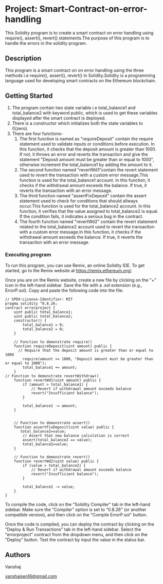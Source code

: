 # Project: Smart-Contract-on-error-handling

This Solidity program is to create a smart contract on error handling using require(), assert(), revert() statements.The purpose of this program is to handle the errors in the solidity program.

## Description

This program is a smart contract on on error handling using the three methods i.e require(), assert(), revert() in Solidity.Solidity is a programming language used for developing smart contracts on the Ethereum blockchain.

## Getting Started
1) The program contain two state variable i.e total_balance1 and total_balance2 with keyword public, which is used to get these variables displayed after the smart contract is deployed.
2) There is a constructor which initializes both the state variables to 0(zero).
3) There are four functions-
   1. The first function is named as "requireDeposit" contain the require statement used to validate inputs or conditions before execution. In this function, it checks that the deposit amount is greater than 1000. If not, it throws an error and reverts the transaction and give the statement "Deposit amount must be greater than or equal to 1000", otherwise increment the total_balance1 by adding the amount to it.
   2. The second function named "revertWd1"contain the revert statement used to revert the transaction with a custom error message.This function is used for the total_balance1 account. In this function, it checks if the withdrawal amount exceeds the balance. If true, it reverts the transaction with an error message.
   3. The third function named "assertFixDeposit" contain the assert statement used to check for conditions that should allways occur.This function is used for the total_balance2 account. In this function, it verifies that the value assigned to total_balance2 is equal. If the condition fails, it indicates a serious bug in the contract.
   4. The fourth function named "revertWd2" contain the revert statement related to the total_balance2 account used to revert the transaction with a custom error message.In this function, it checks if the withdrawal amount exceeds the balance. If true, it reverts the transaction with an error message.
### Executing program
To run this program, you can use Remix, an online Solidity IDE. To get started, go to the Remix website at https://remix.ethereum.org/.

Once you are on the Remix website, create a new file by clicking on the "+" icon in the left-hand sidebar. Save the file with a .sol extension (e.g., ErrorP.sol). Copy and paste the following code into the file:
```
// SPDX-License-Identifier: MIT
pragma solidity ^0.8.26;
contract errorproject {
    uint public total_balance1;
    uint public total_balance2;
    constructor() {
        total_balance1 = 0;
        total_balance2 = 0;
    }

    // Function to demonstrate require()
    function requireDeposit(uint amount) public {
      // Require that the deposit amount is greater than or equal to 1000
        require(amount >= 1000, "Deposit amount must be greater than or equal to 1000");
        total_balance1 += amount;
    }
// Function to demonstrate revertWithdraw()
    function revertWd1(uint amount) public {
        if (amount > total_balance1) {
            // Revert if withdrawal amount exceeds balance
            revert("Insufficient balance");
        }

        total_balance1 -= amount;
    }


    // Function to demonstrate assert()
    function assertFixDeposit(uint value) public {
       total_balance2=value;
        // Assert that new balance calculation is correct
        assert(total_balance2 == value);
        total_balance2=value;
    }

    // Function to demonstrate revert()
    function revertWd2(uint value) public {
        if (value > total_balance2) {
            // Revert if withdrawal amount exceeds balance
            revert("Insufficient balance");
        }

        total_balance2 -= value;
    }
}
```

To compile the code, click on the "Solidity Compiler" tab in the left-hand sidebar. Make sure the "Compiler" option is set to "0.8.26" (or another compatible version), and then click on the "Compile ErrorP.sol" button.

Once the code is compiled, you can deploy the contract by clicking on the "Deploy & Run Transactions" tab in the left-hand sidebar. Select the "errorproject" contract from the dropdown menu, and then click on the "Deploy" button.
Test the contract by input the value in the status bar.

## Authors

Vanshaj

vanshajsen16@gmail.com
